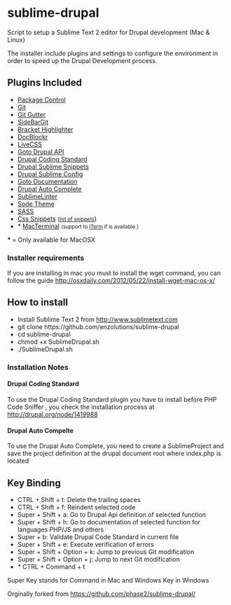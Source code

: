 sublime-drupal
==============

Script to setup a Sublime Text 2 editor for Drupal development (Mac & Linux)

<p>The installer include plugins and settings to configure the environment in order to speed up the Drupal Development process.</p>

<h2>Plugins Included</h2>

<ul>
  <li><a href="https://github.com/wbond/sublime_package_control">Package Control</a></li>
  <li><a href="https://github.com/kemayo/sublime-text-2-git">Git</a></li>
  <li><a href="https://github.com/jisaacks/GitGutter">Git Gutter</a></li>
  <li><a href="https://github.com/SublimeText/SideBarGit">SideBarGit</a></li>
  <li><a href="http://github.com/facelessuser/BracketHighlighter">Bracket Highlighter</a></li>
  <li><a href="https://github.com/spadgos/sublime-jsdocs">DocBlockr</a></li>
  <li><a href="git://github.com/niklas-heer/sublime-css-colors.git">LiveCSS</a></li>
  <li><a href="http://github.com/BrianGilbert/Sublime-Text-2-Goto-Drupal-API">Goto Drupal API</a></li>
  <li><a href="https://github.com/rypit/DrupalCodingStandard">Drupal Coding Standard</a></li>
  <li><a href="http://github.com/juhasz/drupal_sublime-snippets">Drupal Sublime Snippets</a></li>
  <li><a href="https://github.com/enzolutions/drupal-sublime-config">Drupal Sublime Config</a></li>
  <li><a href="https://github.com/kemayo/sublime-text-2-goto-documentation">Goto Documentation</a></li>
  <li><a href="https://github.com/tanc/st2-drupal-autocomplete">Drupal Auto Complete</a></li>
  <li><a href="https://github.com/SublimeLinter/SublimeLinter">SublimeLinter</a></li>
  <li><a href="https://github.com/buymeasoda/soda-theme/">Sode Theme</a></li>
  <li><a href="https://github.com/nathos/sass-textmate-bundle">SASS</a></li>
  <li><a href="https://github.com/P233/Emmet-Css-Snippets-for-Sublime-Text-2">Css Snippets</a> <small>(<a target='_blank' href="http://peters-playground.com/Emmet-Css-Snippets-for-Sublime-Text-2/">list of snippets</a></small>)</li>
  <li>* <a href="https://github.com/afterdesign/MacTerminal">MacTerminal</a> <small>(support to <a target='_blank' href="http://www.iterm2.com">iTerm</a> if is available.)</small></li>
</ul>

<p><strong> * </strong>= Only available for MacOSX</p>

<h3>Installer requirements</h3>
<p>If you are installing in mac you must to install the wget command, you can follow the guide <a href="http://osxdaily.com/2012/05/22/install-wget-mac-os-x/">http://osxdaily.com/2012/05/22/install-wget-mac-os-x/</a></p>

<h2>How to install</h2>

<ul>
  <li>Install Sublime Text 2 from <a href="http://www.sublimetext.com">http://www.sublimetext.com</a></li>
  <li>git clone https://github.com/enzolutions/sublime-drupal</li>
  <li>cd sublime-drupal</li>
  <li>chmod +x SublimeDrupal.sh</li>
  <li>./SublimeDrupal.sh</li>
</ul>

<h3>Installation Notes</h3>

<h4>Drupal Coding Standard</h4>
  <p>To use the  Drupal Coding Standard plugin you have to install before PHP Code Sniffer , you check the installation process at <a href="http://drupal.org/node/1419988">http://drupal.org/node/1419988</a></p>

<h4>Drupal Auto Compelte</h4>
  <p>To use the  Drupal Auto Complete, you need to create a SublimeProject and save the project definition at the drupal document root where index.php is located</p>

<h2>Key Binding</h2>

<ul>
  <li>CTRL + Shift + t: Delete the trailing spaces</li>
  <li>CTRL + Shift + f: Reindent selected code</li>
  <li>Super + Shift + a: Go to Drupal Api definition of selected function</li>
  <li>Super + Shift + h: Go to documentation of selected function for languages PHP/JS and others</li>
  <li>Super + b: Validate Drupal Code Standard in current file</li>
  <li>Super + Shift + e: Execute verification of errors</li>
  <li>Super + Shift + Option + k: Jump to previous Git modification</li>
  <li>Super + Shift + Option + j: Jump to next Git modification</li>
  <li>* CTRL + Command + t</li>

</ul>

<p>Super Key stands for Command in Mac and Windows Key in Windows</p>

<p>Orginally forked from <a href="https://github.com/phase2/sublime-drupal/">https://github.com/phase2/sublime-drupal/</a></p>
